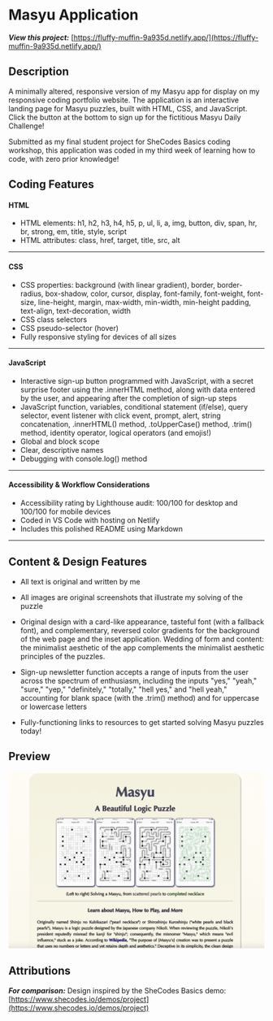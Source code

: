 # Masyu Application

**_View this project:_** [https://fluffy-muffin-9a935d.netlify.app/](https://fluffy-muffin-9a935d.netlify.app/)

## Description

A minimally altered, responsive version of my Masyu app for display on my responsive coding portfolio website. The application is an interactive landing page for Masyu puzzles, built with HTML, CSS, and JavaScript. Click the button at the bottom to sign up for the fictitious Masyu Daily Challenge!

Submitted as my final student project for SheCodes Basics coding workshop, this application was coded in my third week of learning how to code, with zero prior knowledge!

## Coding Features

#### HTML

- HTML elements: h1, h2, h3, h4, h5, p, ul, li, a, img, button, div, span, hr, br, strong, em, title, style, script
- HTML attributes: class, href, target, title, src, alt

---

#### CSS

- CSS properties: background (with linear gradient), border, border-radius, box-shadow, color, cursor, display, font-family, font-weight, font-size, line-height, margin, max-width, min-width, min-height padding, text-align, text-decoration, width
- CSS class selectors
- CSS pseudo-selector (hover)
- Fully responsive styling for devices of all sizes

---

#### JavaScript

- Interactive sign-up button programmed with JavaScript, with a secret surprise footer using the .innerHTML method, along with data entered by the user, and appearing after the completion of sign-up steps
- JavaScript function, variables, conditional statement (if/else), query selector, event listener with click event, prompt, alert, string concatenation, .innerHTML() method, .toUpperCase() method, .trim() method, identity operator, logical operators (and emojis!)
- Global and block scope
- Clear, descriptive names
- Debugging with console.log() method

---

#### Accessibility & Workflow Considerations

- Accessibility rating by Lighthouse audit: 100/100 for desktop and 100/100 for mobile devices
- Coded in VS Code with hosting on Netlify
- Includes this polished README using Markdown

---

## Content & Design Features

- All text is original and written by me

- All images are original screenshots that illustrate my solving of the puzzle

- Original design with a card-like appearance, tasteful font (with a fallback font), and complementary, reversed color gradients for the background of the web page and the inset application. Wedding of form and content: the minimalist aesthetic of the app complements the minimalist aesthetic principles of the puzzles.

- Sign-up newsletter function accepts a range of inputs from the user across the spectrum of enthusiasm, including the inputs "yes," "yeah," "sure," "yep," "definitely," "totally," "hell yes," and "hell yeah," accounting for blank space (with the .trim() method) and for uppercase or lowercase letters

- Fully-functioning links to resources to get started solving Masyu puzzles today!

## Preview

![Masyu Application Preview](assets/preview/masyu-application-preview.png)

## Attributions

**_For comparison:_** Design inspired by the SheCodes Basics demo:[https://www.shecodes.io/demos/project](https://www.shecodes.io/demos/project)
